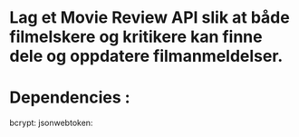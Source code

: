 # Lag et Movie Review API slik at både filmelskere og kritikere kan finne dele og oppdatere filmanmeldelser.

# Dependencies :

bcrypt:
jsonwebtoken:
